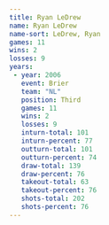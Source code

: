 ```yaml
---
title: Ryan LeDrew
name: Ryan LeDrew
name-sort: LeDrew, Ryan
games: 11
wins: 2
losses: 9
years:
 - year: 2006
   event: Brier
   team: "NL"
   position: Third
   games: 11
   wins: 2
   losses: 9
   inturn-total: 101
   inturn-percent: 77
   outturn-total: 101
   outturn-percent: 74
   draw-total: 139
   draw-percent: 76
   takeout-total: 63
   takeout-percent: 76
   shots-total: 202
   shots-percent: 76
---
```


